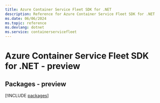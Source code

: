```yaml
---
title: Azure Container Service Fleet SDK for .NET
description: Reference for Azure Container Service Fleet SDK for .NET
ms.date: 06/06/2024
ms.topic: reference
ms.devlang: dotnet
ms.service: containerservicefleet
---
```

# Azure Container Service Fleet SDK for .NET - preview
## Packages - preview
[!INCLUDE [packages](container-service-fleet-index.md)]